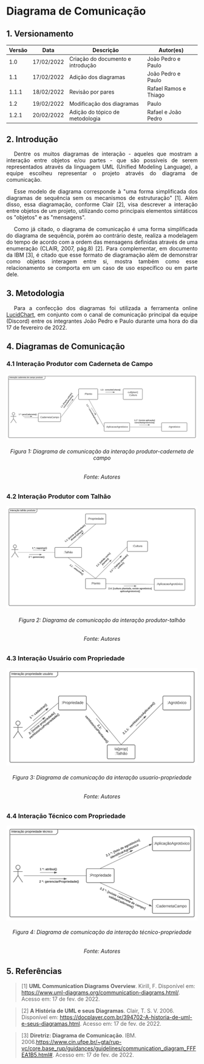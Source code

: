 # Diagrama de Comunicação

## 1. Versionamento

| Versão | Data       | Descrição                         | Autor(es)             |
| ------ | ---------- | --------------------------------- | --------------------- |
| 1.0    | 17/02/2022 | Criação do documento e introdução | João Pedro e Paulo    |
| 1.1    | 17/02/2022 | Adição dos diagramas              | João Pedro e Paulo    |
| 1.1.1  | 18/02/2022 | Revisão por pares                 | Rafael Ramos e Thiago |
| 1.2    | 19/02/2022 | Modificação dos diagramas         | Paulo                 |
| 1.2.1  | 20/02/2022 | Adição do tópico de metodologia   | Rafael e João Pedro   |

## 2. Introdução

<p align="justify" style="text-indent: 20px">Dentre os muitos diagramas de interação - aqueles que mostram a interação entre objetos e/ou partes - que são possíveis de serem representados através da linguagem UML (Unified Modeling Language), a equipe escolheu representar o projeto através do diagrama de comunicação.</p>
<p align="justify" style="text-indent: 20px">Esse modelo de diagrama corresponde à "uma forma simplificada dos diagramas de sequência sem os mecanismos de estruturação" [1]. Além disso, essa diagramação, conforme Clair [2], visa descrever a interação entre objetos de um projeto, utilizando como principais elementos sintáticos os "objetos" e as "mensagens".</p>
<p align="justify" style="text-indent: 20px">Como já citado, o diagrama de comunicação é uma forma simplificada do diagrama de sequência, porém ao contrário deste, realiza a modelagem do tempo de acordo com a ordem das mensagens definidas através de uma enumeração (CLAIR, 2007, pág.8) [2]. Para complementar, em documento da IBM [3], é citado que esse formato de diagramação além de demonstrar como objetos interagem entre si, mostra também como esse relacionamento se comporta em um caso de uso específico ou em parte dele.</p>

## 3. Metodologia

<p align="justify" style="text-indent: 20px">Para a confecção dos diagramas foi utilizada a ferramenta online <a href="https://lucidchart.com">LucidChart</a>, em conjunto com o canal de comunicação principal da equipe (Discord) entre os integrantes João Pedro e Paulo durante uma hora do dia 17 de fevereiro de 2022.</p>

## 4. Diagramas de Comunicação

### 4.1 Interação Produtor com Caderneta de Campo

<img src="../../../assets/modelagem/dinamica/diagramaComunicacao1.svg" class="zoom"/>
<h6 align = "center">Figura 1: Diagrama de comunicação da interação produtor-caderneta de campo</h6>
<h6 align = "center">Fonte: Autores</h6>

### 4.2 Interação Produtor com Talhão

<img src="../../../assets/modelagem/dinamica/diagramaComunicacao2.svg" class="zoom"/>
<h6 align = "center">Figura 2: Diagrama de comunicação da interação produtor-talhão</h6>
<h6 align = "center">Fonte: Autores</h6>

### 4.3 Interação Usuário com Propriedade

<img src="../../../assets/modelagem/dinamica/diagramaComunicacao3.svg" class="zoom"/>
<h6 align = "center">Figura 3: Diagrama de comunicação da interação usuario-propriedade</h6>
<h6 align = "center">Fonte: Autores</h6>

### 4.4 Interação Técnico com Propriedade

<img src="../../../assets/modelagem/dinamica/diagramaComunicacao4.svg" class="zoom"/>
<h6 align = "center">Figura 4: Diagrama de comunicação da interação técnico-propriedade</h6>
<h6 align = "center">Fonte: Autores</h6>

## 5. Referências

> [1] **UML Communication Diagrams Overview**. Kirill, F. Disponível em: <a href="https://www.uml-diagrams.org/communication-diagrams.html/" target="_blanck">https://www.uml-diagrams.org/communication-diagrams.html/</a>. Acesso em: 17 de fev. de 2022.

> [2] **A História de UML e seus Diagramas**. Clair, T. S. V. 2006. Disponível em: <a href="https://docplayer.com.br/394702-A-historia-de-uml-e-seus-diagramas.html" target="_blanck">https://docplayer.com.br/394702-A-historia-de-uml-e-seus-diagramas.html</a>. Acesso em: 17 de fev. de 2022.

> [3] **Diretriz: Diagrama de Comunicação**. IBM. 2006.<a href="https://www.cin.ufpe.br/~gta/rup-vc/core.base_rup/guidances/guidelines/communication_diagram_FFFEA1B5.html#" target="_blanck">https://www.cin.ufpe.br/~gta/rup-vc/core.base_rup/guidances/guidelines/communication_diagram_FFFEA1B5.html#</a>. Acesso em: 17 de fev. de 2022.
